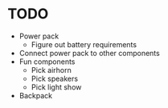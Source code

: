 
# TODO
- Power pack
    - Figure out battery requirements
- Connect power pack to other components
- Fun components 
    - Pick airhorn
    - Pick speakers
    - Pick light show
- Backpack